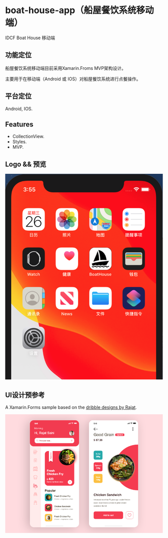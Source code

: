 # boat-house-app（船屋餐饮系统移动端）
IDCF Boat House 移动端


## 功能定位

船屋餐饮系统移动端目前采用Xamarin.Froms MVP架构设计。

主要用于在移动端（Android 或 IOS）对船屋餐饮系统进行点餐操作。

## 平台定位
Android, IOS.

## Features
* CollectionView.
* Styles.
* MVP.

## Logo && 预览

<img src="Screenshots/01iOS.png" Width="600" />


## UI设计预参考

A Xamarin.Forms sample based on the [dribble designs by Rajat](https://dribbble.com/shots/8970618-Food-App).


<img src="doc/Imgs/replicatingfoodimage.png" Width="600" />
